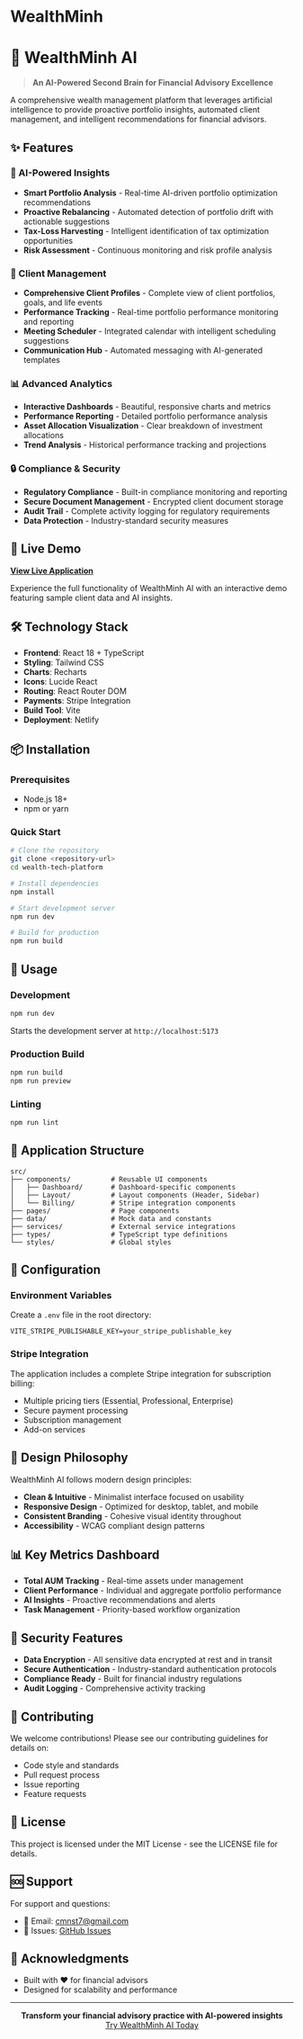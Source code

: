# WealthMinh
# 🐼 WealthMinh AI

> **An AI-Powered Second Brain for Financial Advisory Excellence**

A comprehensive wealth management platform that leverages artificial intelligence to provide proactive portfolio insights, automated client management, and intelligent recommendations for financial advisors.

## ✨ Features

### 🧠 AI-Powered Insights
- **Smart Portfolio Analysis** - Real-time AI-driven portfolio optimization recommendations
- **Proactive Rebalancing** - Automated detection of portfolio drift with actionable suggestions
- **Tax-Loss Harvesting** - Intelligent identification of tax optimization opportunities
- **Risk Assessment** - Continuous monitoring and risk profile analysis

### 👥 Client Management
- **Comprehensive Client Profiles** - Complete view of client portfolios, goals, and life events
- **Performance Tracking** - Real-time portfolio performance monitoring and reporting
- **Meeting Scheduler** - Integrated calendar with intelligent scheduling suggestions
- **Communication Hub** - Automated messaging with AI-generated templates

### 📊 Advanced Analytics
- **Interactive Dashboards** - Beautiful, responsive charts and metrics
- **Performance Reporting** - Detailed portfolio performance analysis
- **Asset Allocation Visualization** - Clear breakdown of investment allocations
- **Trend Analysis** - Historical performance tracking and projections

### 🔒 Compliance & Security
- **Regulatory Compliance** - Built-in compliance monitoring and reporting
- **Secure Document Management** - Encrypted client document storage
- **Audit Trail** - Complete activity logging for regulatory requirements
- **Data Protection** - Industry-standard security measures

## 🚀 Live Demo

**[View Live Application](https://fantastic-pasca-ab3645.netlify.app)**

Experience the full functionality of WealthMinh AI with an interactive demo featuring sample client data and AI insights.

## 🛠️ Technology Stack

- **Frontend**: React 18 + TypeScript
- **Styling**: Tailwind CSS
- **Charts**: Recharts
- **Icons**: Lucide React
- **Routing**: React Router DOM
- **Payments**: Stripe Integration
- **Build Tool**: Vite
- **Deployment**: Netlify

## 📦 Installation

### Prerequisites
- Node.js 18+ 
- npm or yarn

### Quick Start

```bash
# Clone the repository
git clone <repository-url>
cd wealth-tech-platform

# Install dependencies
npm install

# Start development server
npm run dev

# Build for production
npm run build
```

## 🎯 Usage

### Development
```bash
npm run dev
```
Starts the development server at `http://localhost:5173`

### Production Build
```bash
npm run build
npm run preview
```

### Linting
```bash
npm run lint
```

## 📱 Application Structure

```
src/
├── components/          # Reusable UI components
│   ├── Dashboard/       # Dashboard-specific components
│   ├── Layout/          # Layout components (Header, Sidebar)
│   └── Billing/         # Stripe integration components
├── pages/               # Page components
├── data/                # Mock data and constants
├── services/            # External service integrations
├── types/               # TypeScript type definitions
└── styles/              # Global styles
```

## 🔧 Configuration

### Environment Variables
Create a `.env` file in the root directory:

```env
VITE_STRIPE_PUBLISHABLE_KEY=your_stripe_publishable_key
```

### Stripe Integration
The application includes a complete Stripe integration for subscription billing:
- Multiple pricing tiers (Essential, Professional, Enterprise)
- Secure payment processing
- Subscription management
- Add-on services

## 🎨 Design Philosophy

WealthMinh AI follows modern design principles:
- **Clean & Intuitive** - Minimalist interface focused on usability
- **Responsive Design** - Optimized for desktop, tablet, and mobile
- **Consistent Branding** - Cohesive visual identity throughout
- **Accessibility** - WCAG compliant design patterns

## 📊 Key Metrics Dashboard

- **Total AUM Tracking** - Real-time assets under management
- **Client Performance** - Individual and aggregate portfolio performance
- **AI Insights** - Proactive recommendations and alerts
- **Task Management** - Priority-based workflow organization

## 🔐 Security Features

- **Data Encryption** - All sensitive data encrypted at rest and in transit
- **Secure Authentication** - Industry-standard authentication protocols
- **Compliance Ready** - Built for financial industry regulations
- **Audit Logging** - Comprehensive activity tracking

## 🤝 Contributing

We welcome contributions! Please see our contributing guidelines for details on:
- Code style and standards
- Pull request process
- Issue reporting
- Feature requests

## 📄 License

This project is licensed under the MIT License - see the LICENSE file for details.

## 🆘 Support

For support and questions:
- 📧 Email: cmnst7@gmail.com
- 🐛 Issues: [GitHub Issues](https://github.com/smackfunyc/WealthMinh/issues)

## 🎉 Acknowledgments

- Built with ❤️ for financial advisors
- Designed for scalability and performance

---

<div align="center">
  <strong>Transform your financial advisory practice with AI-powered insights</strong>
  <br>
  <a href="https://fantastic-pasca-ab3645.netlify.app">Try WealthMinh AI Today</a>
</div>
